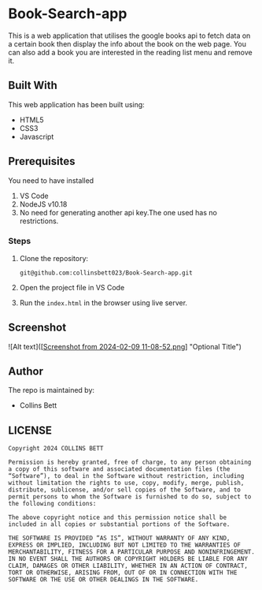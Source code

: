 # Book-Search-app

This is a web application that utilises the google books api to fetch data on a certain book then display the info about the book on the web page. You can 
also add a book you are interested in the reading list menu and remove it.

## Built With
This web application has been built using:

- HTML5
- CSS3
- Javascript

## Prerequisites
You need to have installed 
1. VS Code
2. NodeJS v10.18
3. No need for generating another api key.The one used has no restrictions.

### Steps
1. Clone the repository:

    ```git@github.com:collinsbett023/Book-Search-app.git```

2. Open the project file in VS Code

3. Run the `index.html` in the browser using live server.

## Screenshot
![Alt text]([[Screenshot from 2024-02-09 11-08-52.png](https://drive.google.com/file/d/11nfpmKV8dgOHvjcPBHNxUWCEqczOS-FF/view?usp=sharing)] "Optional Title")

## Author
The repo is maintained by:
- Collins Bett

## LICENSE
```
Copyright 2024 COLLINS BETT

Permission is hereby granted, free of charge, to any person obtaining a copy of this software and associated documentation files (the “Software”), to deal in the Software without restriction, including without limitation the rights to use, copy, modify, merge, publish, distribute, sublicense, and/or sell copies of the Software, and to permit persons to whom the Software is furnished to do so, subject to the following conditions:

The above copyright notice and this permission notice shall be included in all copies or substantial portions of the Software.

THE SOFTWARE IS PROVIDED “AS IS”, WITHOUT WARRANTY OF ANY KIND, EXPRESS OR IMPLIED, INCLUDING BUT NOT LIMITED TO THE WARRANTIES OF MERCHANTABILITY, FITNESS FOR A PARTICULAR PURPOSE AND NONINFRINGEMENT. IN NO EVENT SHALL THE AUTHORS OR COPYRIGHT HOLDERS BE LIABLE FOR ANY CLAIM, DAMAGES OR OTHER LIABILITY, WHETHER IN AN ACTION OF CONTRACT, TORT OR OTHERWISE, ARISING FROM, OUT OF OR IN CONNECTION WITH THE SOFTWARE OR THE USE OR OTHER DEALINGS IN THE SOFTWARE.
```